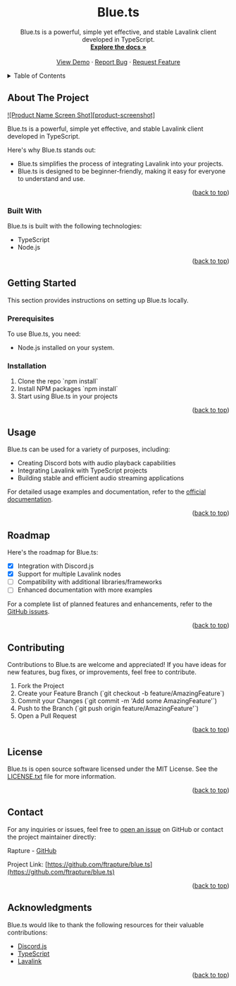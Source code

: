 
<a name="readme-top"></a>
<!--
*** Thanks for checking out the Blue.ts README template. If you have a suggestion
*** that would make this better, please fork the repo and create a pull request
*** or simply open an issue.
*** Don't forget to give the project a star!
*** Thanks again! Now let's dive into Blue.ts! 🎵
-->
<!-- PROJECT LOGO -->
<div align="center">
  <h1 align="center">Blue.ts</h1>

  <p align="center">
    Blue.ts is a powerful, simple yet effective, and stable Lavalink client developed in TypeScript.
    <br />
    <a href="https://github.com/ftrapture/blue.ts"><strong>Explore the docs »</strong></a>
    <br />
    <br />
    <a href="https://github.com/ftrapture/blue.ts/tree/v1.3/test/bot.js">View Demo</a>
    ·
    <a href="https://github.com/ftrapture/blue.ts/issues/new?labels=bug&template=bug-report---.md">Report Bug</a>
    ·
    <a href="https://github.com/ftrapture/blue.ts/issues/new?labels=enhancement&template=feature-request---.md">Request Feature</a>
  </p>
</div>


<!-- TABLE OF CONTENTS -->
<details>
  <summary>Table of Contents</summary>
  <ol>
    <li>
      <a href="#about-the-project">About The Project</a>
      <ul>
        <li><a href="#built-with">Built With</a></li>
      </ul>
    </li>
    <li>
      <a href="#getting-started">Getting Started</a>
      <ul>
        <li><a href="#prerequisites">Prerequisites</a></li>
        <li><a href="#installation">Installation</a></li>
      </ul>
    </li>
    <li><a href="#usage">Usage</a></li>
    <li><a href="#roadmap">Roadmap</a></li>
    <li><a href="#contributing">Contributing</a></li>
    <li><a href="#license">License</a></li>
    <li><a href="#contact">Contact</a></li>
    <li><a href="#acknowledgments">Acknowledgments</a></li>
  </ol>
</details>


<!-- ABOUT THE PROJECT -->
## About The Project

[![Product Name Screen Shot][product-screenshot]](https://example.com)

Blue.ts is a powerful, simple yet effective, and stable Lavalink client developed in TypeScript. 

Here's why Blue.ts stands out:
* Blue.ts simplifies the process of integrating Lavalink into your projects.
* Blue.ts is designed to be beginner-friendly, making it easy for everyone to understand and use.

<p align="right">(<a href="#readme-top">back to top</a>)</p>


### Built With

Blue.ts is built with the following technologies:

* TypeScript
* Node.js

<p align="right">(<a href="#readme-top">back to top</a>)</p>


<!-- GETTING STARTED -->
## Getting Started

This section provides instructions on setting up Blue.ts locally.

### Prerequisites

To use Blue.ts, you need:

* Node.js installed on your system.

### Installation

1. Clone the repo
   \`npm install\`
2. Install NPM packages
   \`npm install\`
3. Start using Blue.ts in your projects

<p align="right">(<a href="#readme-top">back to top</a>)</p>


<!-- USAGE -->
## Usage

Blue.ts can be used for a variety of purposes, including:

* Creating Discord bots with audio playback capabilities
* Integrating Lavalink with TypeScript projects
* Building stable and efficient audio streaming applications

For detailed usage examples and documentation, refer to the [official documentation](https://github.com/ftrapture/blue.ts/wiki).

<p align="right">(<a href="#readme-top">back to top</a>)</p>


<!-- ROADMAP -->
## Roadmap

Here's the roadmap for Blue.ts:

- [x] Integration with Discord.js
- [x] Support for multiple Lavalink nodes
- [ ] Compatibility with additional libraries/frameworks
- [ ] Enhanced documentation with more examples

For a complete list of planned features and enhancements, refer to the [GitHub issues](https://github.com/ftrapture/blue.ts/issues).

<p align="right">(<a href="#readme-top">back to top</a>)</p>


<!-- CONTRIBUTING -->
## Contributing

Contributions to Blue.ts are welcome and appreciated! If you have ideas for new features, bug fixes, or improvements, feel free to contribute.

1. Fork the Project
2. Create your Feature Branch (\`git checkout -b feature/AmazingFeature\`)
3. Commit your Changes (\`git commit -m 'Add some AmazingFeature'\`)
4. Push to the Branch (\`git push origin feature/AmazingFeature'\`)
5. Open a Pull Request

<p align="right">(<a href="#readme-top">back to top</a>)</p>


<!-- LICENSE -->
## License

Blue.ts is open source software licensed under the MIT License. See the [LICENSE.txt](LICENSE.txt) file for more information.

<p align="right">(<a href="#readme-top">back to top</a>)</p>


<!-- CONTACT -->
## Contact

For any inquiries or issues, feel free to [open an issue](https://github.com/ftrapture/blue.ts/issues) on GitHub or contact the project maintainer directly:

Rapture - [GitHub](https://github.com/ftrapture)

Project Link: [https://github.com/ftrapture/blue.ts](https://github.com/ftrapture/blue.ts)

<p align="right">(<a href="#readme-top">back to top</a>)</p>


<!-- ACKNOWLEDGMENTS -->
## Acknowledgments

Blue.ts would like to thank the following resources for their valuable contributions:

* [Discord.js](https://discord.js.org/)
* [TypeScript](https://www.typescriptlang.org/)
* [Lavalink](https://github.com/Frederikam/Lavalink)

<p align="right">(<a href="#readme-top">back to top</a>)</p>

